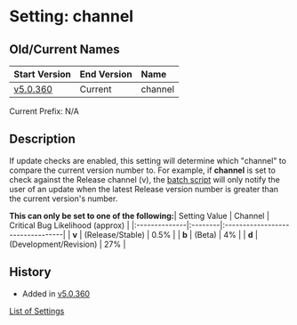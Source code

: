 # Setting: channel #


## Old/Current Names ##
| Start Version | End Version | Name |
|:--------------|:------------|:-----|
| [v5.0.360](https://code.google.com/p/quick-net-fix/source/detail?r=d1970b70b860d0c3bcde6180f69227376a497fec) | Current | channel |

Current Prefix: N/A


## Description ##
If update checks are enabled, this setting will determine which "channel" to compare the current version number to. For example, if **channel** is set to check against the Release channel (v), the <a href='http://en.wikipedia.org/wiki/Batch_file' title="If you don't know what this is, just think of it as a Windows program that can be edited with Notepad">batch script</a> will only notify the user of an update when the latest Release version number is greater than the current version's number.

**This can only be set to one of the following:**| Setting Value | Channel | Critical Bug Likelihood (approx) |
|:--------------|:--------|:---------------------------------|
| **v** | (Release/Stable) | 0.5% |
| **b** | (Beta) | 4% |
| **d** | (Development/Revision) | 27% |



## History ##
  * Added in [v5.0.360](https://code.google.com/p/quick-net-fix/source/detail?r=d1970b70b860d0c3bcde6180f69227376a497fec)


[List of Settings](Settings.md)
